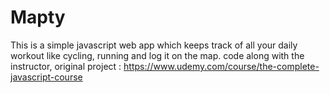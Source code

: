 # Mapty
This is a simple javascript web app which keeps track of all  your daily workout like cycling, running and log it on the map.
code along with the instructor, original project : https://www.udemy.com/course/the-complete-javascript-course
